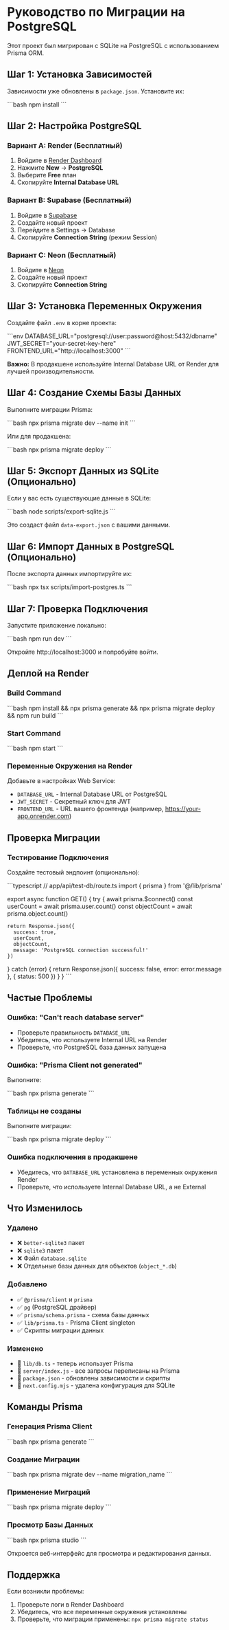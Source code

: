 # Руководство по Миграции на PostgreSQL

Этот проект был мигрирован с SQLite на PostgreSQL с использованием Prisma ORM.

## Шаг 1: Установка Зависимостей

Зависимости уже обновлены в `package.json`. Установите их:

\`\`\`bash
npm install
\`\`\`

## Шаг 2: Настройка PostgreSQL

### Вариант A: Render (Бесплатный)

1. Войдите в [Render Dashboard](https://dashboard.render.com/)
2. Нажмите **New** → **PostgreSQL**
3. Выберите **Free** план
4. Скопируйте **Internal Database URL**

### Вариант B: Supabase (Бесплатный)

1. Войдите в [Supabase](https://supabase.com)
2. Создайте новый проект
3. Перейдите в Settings → Database
4. Скопируйте **Connection String** (режим Session)

### Вариант C: Neon (Бесплатный)

1. Войдите в [Neon](https://neon.tech)
2. Создайте новый проект
3. Скопируйте **Connection String**

## Шаг 3: Установка Переменных Окружения

Создайте файл `.env` в корне проекта:

\`\`\`env
DATABASE_URL="postgresql://user:password@host:5432/dbname"
JWT_SECRET="your-secret-key-here"
FRONTEND_URL="http://localhost:3000"
\`\`\`

**Важно:** В продакшене используйте Internal Database URL от Render для лучшей производительности.

## Шаг 4: Создание Схемы Базы Данных

Выполните миграции Prisma:

\`\`\`bash
npx prisma migrate dev --name init
\`\`\`

Или для продакшена:

\`\`\`bash
npx prisma migrate deploy
\`\`\`

## Шаг 5: Экспорт Данных из SQLite (Опционально)

Если у вас есть существующие данные в SQLite:

\`\`\`bash
node scripts/export-sqlite.js
\`\`\`

Это создаст файл `data-export.json` с вашими данными.

## Шаг 6: Импорт Данных в PostgreSQL (Опционально)

После экспорта данных импортируйте их:

\`\`\`bash
npx tsx scripts/import-postgres.ts
\`\`\`

## Шаг 7: Проверка Подключения

Запустите приложение локально:

\`\`\`bash
npm run dev
\`\`\`

Откройте http://localhost:3000 и попробуйте войти.

## Деплой на Render

### Build Command

\`\`\`bash
npm install && npx prisma generate && npx prisma migrate deploy && npm run build
\`\`\`

### Start Command

\`\`\`bash
npm start
\`\`\`

### Переменные Окружения на Render

Добавьте в настройках Web Service:

- `DATABASE_URL` - Internal Database URL от PostgreSQL
- `JWT_SECRET` - Секретный ключ для JWT
- `FRONTEND_URL` - URL вашего фронтенда (например, https://your-app.onrender.com)

## Проверка Миграции

### Тестирование Подключения

Создайте тестовый эндпоинт (опционально):

\`\`\`typescript
// app/api/test-db/route.ts
import { prisma } from '@/lib/prisma'

export async function GET() {
  try {
    await prisma.$connect()
    const userCount = await prisma.user.count()
    const objectCount = await prisma.object.count()
    
    return Response.json({ 
      success: true, 
      userCount,
      objectCount,
      message: 'PostgreSQL connection successful!'
    })
  } catch (error) {
    return Response.json({ 
      success: false, 
      error: error.message 
    }, { status: 500 })
  }
}
\`\`\`

## Частые Проблемы

### Ошибка: "Can't reach database server"

- Проверьте правильность `DATABASE_URL`
- Убедитесь, что используете Internal URL на Render
- Проверьте, что PostgreSQL база данных запущена

### Ошибка: "Prisma Client not generated"

Выполните:

\`\`\`bash
npx prisma generate
\`\`\`

### Таблицы не созданы

Выполните миграции:

\`\`\`bash
npx prisma migrate deploy
\`\`\`

### Ошибка подключения в продакшене

- Убедитесь, что `DATABASE_URL` установлена в переменных окружения Render
- Проверьте, что используете Internal Database URL, а не External

## Что Изменилось

### Удалено

- ❌ `better-sqlite3` пакет
- ❌ `sqlite3` пакет
- ❌ Файл `database.sqlite`
- ❌ Отдельные базы данных для объектов (`object_*.db`)

### Добавлено

- ✅ `@prisma/client` и `prisma`
- ✅ `pg` (PostgreSQL драйвер)
- ✅ `prisma/schema.prisma` - схема базы данных
- ✅ `lib/prisma.ts` - Prisma Client singleton
- ✅ Скрипты миграции данных

### Изменено

- 🔄 `lib/db.ts` - теперь использует Prisma
- 🔄 `server/index.js` - все запросы переписаны на Prisma
- 🔄 `package.json` - обновлены зависимости и скрипты
- 🔄 `next.config.mjs` - удалена конфигурация для SQLite

## Команды Prisma

### Генерация Prisma Client

\`\`\`bash
npx prisma generate
\`\`\`

### Создание Миграции

\`\`\`bash
npx prisma migrate dev --name migration_name
\`\`\`

### Применение Миграций

\`\`\`bash
npx prisma migrate deploy
\`\`\`

### Просмотр Базы Данных

\`\`\`bash
npx prisma studio
\`\`\`

Откроется веб-интерфейс для просмотра и редактирования данных.

## Поддержка

Если возникли проблемы:

1. Проверьте логи в Render Dashboard
2. Убедитесь, что все переменные окружения установлены
3. Проверьте, что миграции применены: `npx prisma migrate status`

